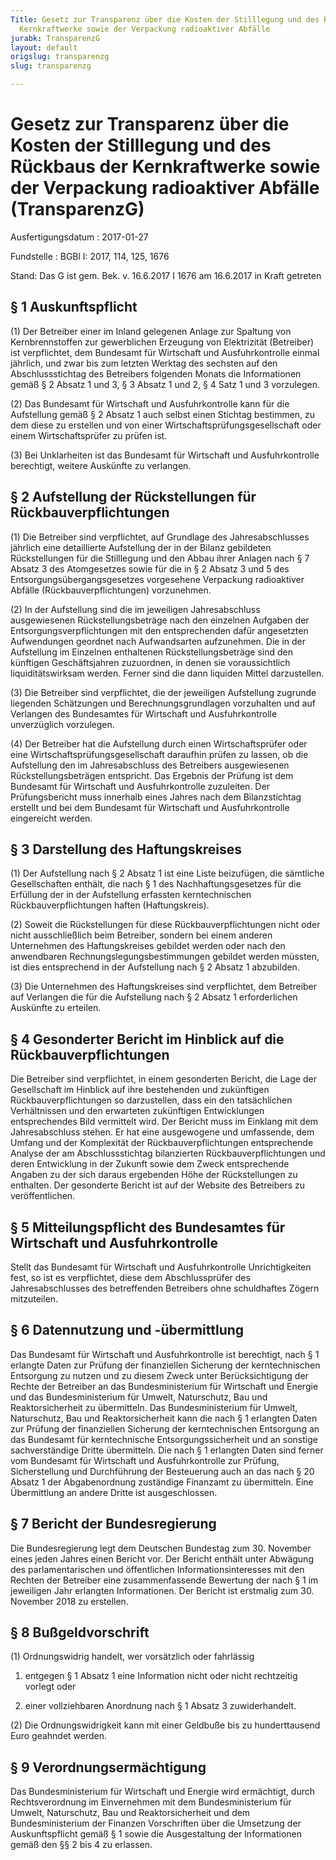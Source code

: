 ```yaml
---
Title: Gesetz zur Transparenz über die Kosten der Stilllegung und des Rückbaus der
  Kernkraftwerke sowie der Verpackung radioaktiver Abfälle
jurabk: TransparenzG
layout: default
origslug: transparenzg
slug: transparenzg

---
```


# Gesetz zur Transparenz über die Kosten der Stilllegung und des Rückbaus der Kernkraftwerke sowie der Verpackung radioaktiver Abfälle (TransparenzG)

Ausfertigungsdatum
:   2017-01-27

Fundstelle
:   BGBl I: 2017, 114, 125, 1676

Stand: Das G ist gem. Bek. v. 16.6.2017 I 1676 am 16.6.2017 in Kraft getreten

## § 1 Auskunftspflicht

(1) Der Betreiber einer im Inland gelegenen Anlage zur Spaltung von
Kernbrennstoffen zur gewerblichen Erzeugung von Elektrizität
(Betreiber) ist verpflichtet, dem Bundesamt für Wirtschaft und
Ausfuhrkontrolle einmal jährlich, und zwar bis zum letzten Werktag des
sechsten auf den Abschlussstichtag des Betreibers folgenden Monats die
Informationen gemäß § 2 Absatz 1 und 3, § 3 Absatz 1 und 2, § 4 Satz 1
und 3 vorzulegen.

(2) Das Bundesamt für Wirtschaft und Ausfuhrkontrolle kann für die
Aufstellung gemäß § 2 Absatz 1 auch selbst einen Stichtag bestimmen,
zu dem diese zu erstellen und von einer
Wirtschaftsprüfungsgesellschaft oder einem Wirtschaftsprüfer zu prüfen
ist.

(3) Bei Unklarheiten ist das Bundesamt für Wirtschaft und
Ausfuhrkontrolle berechtigt, weitere Auskünfte zu verlangen.


## § 2 Aufstellung der Rückstellungen für Rückbauverpflichtungen

(1) Die Betreiber sind verpflichtet, auf Grundlage des
Jahresabschlusses jährlich eine detaillierte Aufstellung der in der
Bilanz gebildeten Rückstellungen für die Stilllegung und den Abbau
ihrer Anlagen nach § 7 Absatz 3 des Atomgesetzes sowie für die in § 2
Absatz 3 und 5 des Entsorgungsübergangsgesetzes vorgesehene Verpackung
radioaktiver Abfälle (Rückbauverpflichtungen) vorzunehmen.

(2) In der Aufstellung sind die im jeweiligen Jahresabschluss
ausgewiesenen Rückstellungsbeträge nach den einzelnen Aufgaben der
Entsorgungsverpflichtungen mit den entsprechenden dafür angesetzten
Aufwendungen geordnet nach Aufwandsarten aufzunehmen. Die in der
Aufstellung im Einzelnen enthaltenen Rückstellungsbeträge sind den
künftigen Geschäftsjahren zuzuordnen, in denen sie voraussichtlich
liquiditätswirksam werden. Ferner sind die dann liquiden Mittel
darzustellen.

(3) Die Betreiber sind verpflichtet, die der jeweiligen Aufstellung
zugrunde liegenden Schätzungen und Berechnungsgrundlagen vorzuhalten
und auf Verlangen des Bundesamtes für Wirtschaft und Ausfuhrkontrolle
unverzüglich vorzulegen.

(4) Der Betreiber hat die Aufstellung durch einen Wirtschaftsprüfer
oder eine Wirtschaftsprüfungsgesellschaft daraufhin prüfen zu lassen,
ob die Aufstellung den im Jahresabschluss des Betreibers ausgewiesenen
Rückstellungsbeträgen entspricht. Das Ergebnis der Prüfung ist dem
Bundesamt für Wirtschaft und Ausfuhrkontrolle zuzuleiten. Der
Prüfungsbericht muss innerhalb eines Jahres nach dem Bilanzstichtag
erstellt und bei dem Bundesamt für Wirtschaft und Ausfuhrkontrolle
eingereicht werden.


## § 3 Darstellung des Haftungskreises

(1) Der Aufstellung nach § 2 Absatz 1 ist eine Liste beizufügen, die
sämtliche Gesellschaften enthält, die nach § 1 des
Nachhaftungsgesetzes für die Erfüllung der in der Aufstellung
erfassten kerntechnischen Rückbauverpflichtungen haften
(Haftungskreis).

(2) Soweit die Rückstellungen für diese Rückbauverpflichtungen nicht
oder nicht ausschließlich beim Betreiber, sondern bei einem anderen
Unternehmen des Haftungskreises gebildet werden oder nach den
anwendbaren Rechnungslegungsbestimmungen gebildet werden müssten, ist
dies entsprechend in der Aufstellung nach § 2 Absatz 1 abzubilden.

(3) Die Unternehmen des Haftungskreises sind verpflichtet, dem
Betreiber auf Verlangen die für die Aufstellung nach § 2 Absatz 1
erforderlichen Auskünfte zu erteilen.


## § 4 Gesonderter Bericht im Hinblick auf die Rückbauverpflichtungen

Die Betreiber sind verpflichtet, in einem gesonderten Bericht, die
Lage der Gesellschaft im Hinblick auf ihre bestehenden und zukünftigen
Rückbauverpflichtungen so darzustellen, dass ein den tatsächlichen
Verhältnissen und den erwarteten zukünftigen Entwicklungen
entsprechendes Bild vermittelt wird. Der Bericht muss im Einklang mit
dem Jahresabschluss stehen. Er hat eine ausgewogene und umfassende,
dem Umfang und der Komplexität der Rückbauverpflichtungen
entsprechende Analyse der am Abschlussstichtag bilanzierten
Rückbauverpflichtungen und deren Entwicklung in der Zukunft sowie dem
Zweck entsprechende Angaben zu der sich daraus ergebenden Höhe der
Rückstellungen zu enthalten. Der gesonderte Bericht ist auf der
Website des Betreibers zu veröffentlichen.


## § 5 Mitteilungspflicht des Bundesamtes für Wirtschaft und Ausfuhrkontrolle

Stellt das Bundesamt für Wirtschaft und Ausfuhrkontrolle
Unrichtigkeiten fest, so ist es verpflichtet, diese dem
Abschlussprüfer des Jahresabschlusses des betreffenden Betreibers ohne
schuldhaftes Zögern mitzuteilen.


## § 6 Datennutzung und -übermittlung

Das Bundesamt für Wirtschaft und Ausfuhrkontrolle ist berechtigt, nach
§ 1 erlangte Daten zur Prüfung der finanziellen Sicherung der
kerntechnischen Entsorgung zu nutzen und zu diesem Zweck unter
Berücksichtigung der Rechte der Betreiber an das Bundesministerium für
Wirtschaft und Energie und das Bundesministerium für Umwelt,
Naturschutz, Bau und Reaktorsicherheit zu übermitteln. Das
Bundesministerium für Umwelt, Naturschutz, Bau und Reaktorsicherheit
kann die nach § 1 erlangten Daten zur Prüfung der finanziellen
Sicherung der kerntechnischen Entsorgung an das Bundesamt für
kerntechnische Entsorgungssicherheit und an sonstige sachverständige
Dritte übermitteln. Die nach § 1 erlangten Daten sind ferner vom
Bundesamt für Wirtschaft und Ausfuhrkontrolle zur Prüfung,
Sicherstellung und Durchführung der Besteuerung auch an das nach § 20
Absatz 1 der Abgabenordnung zuständige Finanzamt zu übermitteln. Eine
Übermittlung an andere Dritte ist ausgeschlossen.


## § 7 Bericht der Bundesregierung

Die Bundesregierung legt dem Deutschen Bundestag zum 30. November
eines jeden Jahres einen Bericht vor. Der Bericht enthält unter
Abwägung des parlamentarischen und öffentlichen Informationsinteresses
mit den Rechten der Betreiber eine zusammenfassende Bewertung der nach
§ 1 im jeweiligen Jahr erlangten Informationen. Der Bericht ist
erstmalig zum 30. November 2018 zu erstellen.


## § 8 Bußgeldvorschrift

(1) Ordnungswidrig handelt, wer vorsätzlich oder fahrlässig

1.  entgegen § 1 Absatz 1 eine Information nicht oder nicht rechtzeitig
    vorlegt oder


2.  einer vollziehbaren Anordnung nach § 1 Absatz 3 zuwiderhandelt.




(2) Die Ordnungswidrigkeit kann mit einer Geldbuße bis zu
hunderttausend Euro geahndet werden.


## § 9 Verordnungsermächtigung

Das Bundesministerium für Wirtschaft und Energie wird ermächtigt,
durch Rechtsverordnung im Einvernehmen mit dem Bundesministerium für
Umwelt, Naturschutz, Bau und Reaktorsicherheit und dem
Bundesministerium der Finanzen Vorschriften über die Umsetzung der
Auskunftspflicht gemäß § 1 sowie die Ausgestaltung der Informationen
gemäß den §§ 2 bis 4 zu erlassen.

